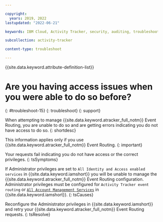 ```yaml
---

copyright:
  years: 2019, 2022
lastupdated: "2022-06-21"

keywords: IBM Cloud, Activity Tracker, security, auditing, troubleshooting

subcollection: activity-tracker

content-type: troubleshoot

---
```


{{site.data.keyword.attribute-definition-list}}

# Are you having access issues when you were able to do so before?
{: #troubleshoot-15}
{: troubleshoot}
{: support}

When attempting to manage {{site.data.keyword.atracker_full_notm}} Event Routing, you are unable to do so and are getting errors indicating you do not have access to do so.
{: shortdesc}


This information applies only if you use {{site.data.keyword.atracker_full_notm}} Event Routing.
{: important}


Your requests fail indicating you do not have access or the correct privileges.
{: tsSymptoms}

If Administrator privileges are set to `All Identity and Access enabled services` in {{site.data.keyword.iamshort}} you will be unable to manage the {{site.data.keyword.atracker_full_notm}} Event Routing configuration. Administrator privileges must be configured for `Activity Tracker event routing` or [`All Account Management Services`](/docs/account?topic=account-account-services) in {{site.data.keyword.iamshort}}.
{: tsCauses}

Reconfigure the Administrator privileges in {{site.data.keyword.iamshort}} and retry your {{site.data.keyword.atracker_full_notm}} Event Routing requests.
{: tsResolve}


